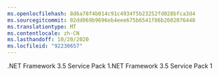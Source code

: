 ```yaml
---
ms.openlocfilehash: 8d6a78f4b014c91c4934f5b23252fd028bfca3d4
ms.sourcegitcommit: 02dd069b9696eb4eee675b6541f86b2602076448
ms.translationtype: MT
ms.contentlocale: zh-CN
ms.lasthandoff: 10/20/2020
ms.locfileid: "92230657"
---
```

<span data-ttu-id="d8e57-101">.NET Framework 3.5 Service Pack 1</span><span class="sxs-lookup"><span data-stu-id="d8e57-101">.NET Framework 3.5 Service Pack 1</span></span>